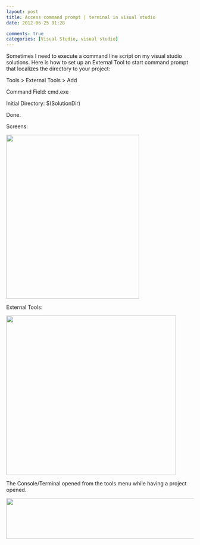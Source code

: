 ```yaml
---
layout: post
title: Access command prompt | terminal in visual studio
date: 2012-06-25 01:28

comments: true
categories: [Visual Studio, visual studio]
---
```

Sometimes I need to execute a command line script on my visual studio solutions. Here is how to set up an External Tool to start command prompt that localizes the directory to your project:

Tools &gt; External Tools &gt; Add

Command Field: cmd.exe

Initial Directory: $(SolutionDir)

Done.

Screens:

<a href="http://www.shawnmclean.com/wp-content/uploads/2012/06/menuTerminal.png"><img class="size-full wp-image-436 alignnone" title="menuTerminal" src="http://www.shawnmclean.com/wp-content/uploads/2012/06/menuTerminal.png" alt="" width="357" height="440" /></a>

External Tools:

<a href="http://www.shawnmclean.com/wp-content/uploads/2012/06/terminal.png"><img class="size-full wp-image-438 alignnone" title="terminal" src="http://www.shawnmclean.com/wp-content/uploads/2012/06/terminal.png" alt="" width="456" height="428" /></a>

The Console/Terminal opened from the tools menu while having a project opened.

<a href="http://www.shawnmclean.com/wp-content/uploads/2012/06/terminalconsole.png"><img class="size-full wp-image-437 alignnone" title="terminalconsole" src="http://www.shawnmclean.com/wp-content/uploads/2012/06/terminalconsole.png" alt="" width="542" height="109" /></a>
